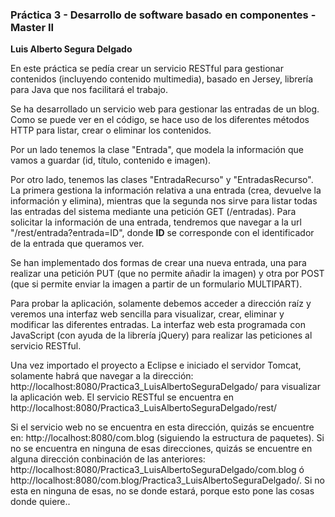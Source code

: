 ### Práctica 3 - Desarrollo de software basado en componentes - Master II

**Luis Alberto Segura Delgado**

En este práctica se pedía crear un servicio RESTful para gestionar contenidos (incluyendo contenido multimedia), basado en Jersey, librería para Java que nos facilitará el trabajo.

Se ha desarrollado un servicio web para gestionar las entradas de un blog. Como se puede ver en el código, se hace uso de los diferentes métodos HTTP para listar, crear o eliminar los contenidos.

Por un lado tenemos la clase "Entrada", que modela la información que vamos a guardar (id, título, contenido e imagen).

Por otro lado, tenemos las clases "EntradaRecurso" y "EntradasRecurso". La primera gestiona la información relativa a una entrada (crea, devuelve la información y elimina), mientras que la segunda nos sirve para listar todas las entradas del sistema mediante una petición GET (/entradas). Para solicitar la información de una entrada, tendremos que navegar a la url "/rest/entrada?entrada=ID", donde **ID** se corresponde con el identificador de la entrada que queramos ver.

Se han implementado dos formas de crear una nueva entrada, una para realizar una petición PUT (que no permite añadir la imagen) y otra por POST (que si permite enviar la imagen a partir de un formulario MULTIPART).


Para probar la aplicación, solamente debemos acceder a dirección raíz y veremos una interfaz web sencilla para visualizar, crear, eliminar y modificar las diferentes entradas. La interfaz web esta programada con JavaScript (con ayuda de la librería jQuery) para realizar las peticiones al servicio RESTful.

Una vez importado el proyecto a Eclipse e iniciado el servidor Tomcat, solamente habrá que navegar a la dirección: http://localhost:8080/Practica3_LuisAlbertoSeguraDelgado/ para visualizar la aplicación web. El servicio RESTful se encuentra en http://localhost:8080/Practica3_LuisAlbertoSeguraDelgado/rest/

Si el servicio web no se encuentra en esta dirección, quizás se encuentre en: http://localhost:8080/com.blog (siguiendo la estructura de paquetes). Si no se encuentra en ninguna de esas direcciones, quizás se encuentre en alguna dirección conbinación de las anteriores: http://localhost:8080/Practica3_LuisAlbertoSeguraDelgado/com.blog ó http://localhost:8080/com.blog/Practica3_LuisAlbertoSeguraDelgado/. Si no esta en ninguna de esas, no se donde estará, porque esto pone las cosas donde quiere..